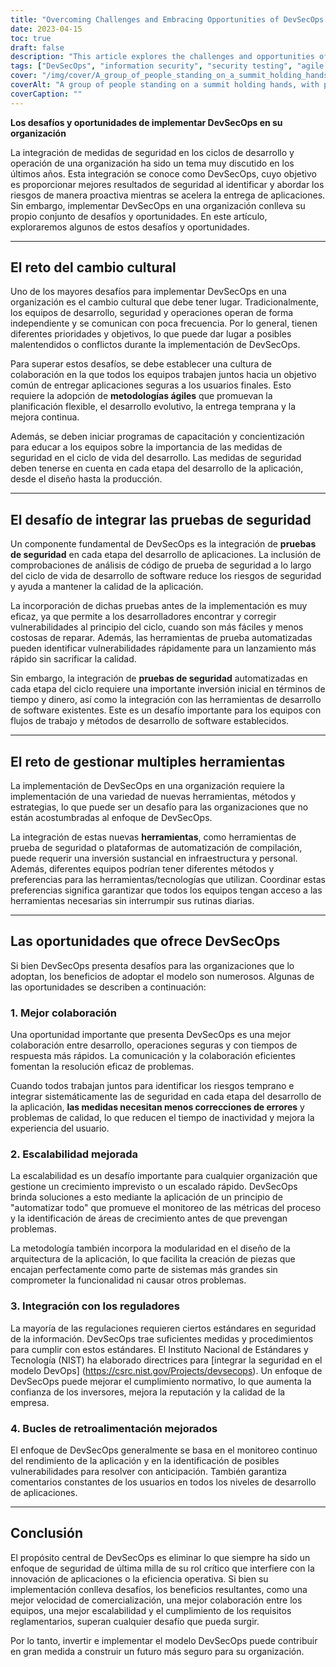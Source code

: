 ```yaml
---
title: "Overcoming Challenges and Embracing Opportunities of DevSecOps Implementation"
date: 2023-04-15
toc: true
draft: false
description: "This article explores the challenges and opportunities of DevSecOps in organizations, including better collaboration, improved scalability, integration with government regulations, and more."
tags: ["DevSecOps", "information security", "security testing", "agile methodologies", "collaboration", "government regulations", "automation", "application development", "scalability", "continuous monitoring", "NIST guidelines", "feedback loops", "modularity", "vulnerabilities", "quality assurance", "cybersecurity", "IT infrastructure", "software development tools", "risk management"]
cover: "/img/cover/A_group_of_people_standing_on_a_summit_holding_hands.png"
coverAlt: "A group of people standing on a summit holding hands, with puzzle pieces fitting together in the foreground."
coverCaption: ""
---
```


 **Los desafíos y oportunidades de implementar DevSecOps en su organización**  La integración de medidas de seguridad en los ciclos de desarrollo y operación de una organización ha sido un tema muy discutido en los últimos años. Esta integración se conoce como DevSecOps, cuyo objetivo es proporcionar mejores resultados de seguridad al identificar y abordar los riesgos de manera proactiva mientras se acelera la entrega de aplicaciones. Sin embargo, implementar DevSecOps en una organización conlleva su propio conjunto de desafíos y oportunidades. En este artículo, exploraremos algunos de estos desafíos y oportunidades.  ______  ## El reto del cambio cultural  Uno de los mayores desafíos para implementar DevSecOps en una organización es el cambio cultural que debe tener lugar. Tradicionalmente, los equipos de desarrollo, seguridad y operaciones operan de forma independiente y se comunican con poca frecuencia. Por lo general, tienen diferentes prioridades y objetivos, lo que puede dar lugar a posibles malentendidos o conflictos durante la implementación de DevSecOps.  Para superar estos desafíos, se debe establecer una cultura de colaboración en la que todos los equipos trabajen juntos hacia un objetivo común de entregar aplicaciones seguras a los usuarios finales. Esto requiere la adopción de **metodologías ágiles** que promuevan la planificación flexible, el desarrollo evolutivo, la entrega temprana y la mejora continua.  Además, se deben iniciar programas de capacitación y concientización para educar a los equipos sobre la importancia de las medidas de seguridad en el ciclo de vida del desarrollo. Las medidas de seguridad deben tenerse en cuenta en cada etapa del desarrollo de la aplicación, desde el diseño hasta la producción.  ______  ## El desafío de integrar las pruebas de seguridad  Un componente fundamental de DevSecOps es la integración de **pruebas de seguridad** en cada etapa del desarrollo de aplicaciones. La inclusión de comprobaciones de análisis de código de prueba de seguridad a lo largo del ciclo de vida de desarrollo de software reduce los riesgos de seguridad y ayuda a mantener la calidad de la aplicación.  La incorporación de dichas pruebas antes de la implementación es muy eficaz, ya que permite a los desarrolladores encontrar y corregir vulnerabilidades al principio del ciclo, cuando son más fáciles y menos costosas de reparar. Además, las herramientas de prueba automatizadas pueden identificar vulnerabilidades rápidamente para un lanzamiento más rápido sin sacrificar la calidad.  Sin embargo, la integración de **pruebas de seguridad** automatizadas en cada etapa del ciclo requiere una importante inversión inicial en términos de tiempo y dinero, así como la integración con las herramientas de desarrollo de software existentes. Este es un desafío importante para los equipos con flujos de trabajo y métodos de desarrollo de software establecidos.  ______  ## El reto de gestionar multiples herramientas  La implementación de DevSecOps en una organización requiere la implementación de una variedad de nuevas herramientas, métodos y estrategias, lo que puede ser un desafío para las organizaciones que no están acostumbradas al enfoque de DevSecOps.  La integración de estas nuevas **herramientas**, como herramientas de prueba de seguridad o plataformas de automatización de compilación, puede requerir una inversión sustancial en infraestructura y personal. Además, diferentes equipos podrían tener diferentes métodos y preferencias para las herramientas/tecnologías que utilizan. Coordinar estas preferencias significa garantizar que todos los equipos tengan acceso a las herramientas necesarias sin interrumpir sus rutinas diarias.  ______  ## Las oportunidades que ofrece DevSecOps  Si bien DevSecOps presenta desafíos para las organizaciones que lo adoptan, los beneficios de adoptar el modelo son numerosos. Algunas de las oportunidades se describen a continuación:  ### 1. Mejor colaboración  Una oportunidad importante que presenta DevSecOps es una mejor colaboración entre desarrollo, operaciones seguras y con tiempos de respuesta más rápidos. La comunicación y la colaboración eficientes fomentan la resolución eficaz de problemas.  Cuando todos trabajan juntos para identificar los riesgos temprano e integrar sistemáticamente las de seguridad en cada etapa del desarrollo de la aplicación, **las medidas necesitan menos correcciones de errores** y problemas de calidad, lo que reducen el tiempo de inactividad y mejora la experiencia del usuario.  ### 2. Escalabilidad mejorada  La escalabilidad es un desafío importante para cualquier organización que gestione un crecimiento imprevisto o un escalado rápido. DevSecOps brinda soluciones a esto mediante la aplicación de un principio de "automatizar todo" que promueve el monitoreo de las métricas del proceso y la identificación de áreas de crecimiento antes de que prevengan problemas.  La metodología también incorpora la modularidad en el diseño de la arquitectura de la aplicación, lo que facilita la creación de piezas que encajan perfectamente como parte de sistemas más grandes sin comprometer la funcionalidad ni causar otros problemas.  ### 3. Integración con los reguladores  La mayoría de las regulaciones requieren ciertos estándares en seguridad de la información. DevSecOps trae suficientes medidas y procedimientos para cumplir con estos estándares. El Instituto Nacional de Estándares y Tecnología (NIST) ha elaborado directrices para [integrar la seguridad en el modelo DevOps] (https://csrc.nist.gov/Projects/devsecops). Un enfoque de DevSecOps puede mejorar el cumplimiento normativo, lo que aumenta la confianza de los inversores, mejora la reputación y la calidad de la empresa.  ### 4. Bucles de retroalimentación mejorados  El enfoque de DevSecOps generalmente se basa en el monitoreo continuo del rendimiento de la aplicación y en la identificación de posibles vulnerabilidades para resolver con anticipación. También garantiza comentarios constantes de los usuarios en todos los niveles de desarrollo de aplicaciones.  ______  ## Conclusión  El propósito central de DevSecOps es eliminar lo que siempre ha sido un enfoque de seguridad de última milla de su rol crítico que interfiere con la innovación de aplicaciones o la eficiencia operativa. Si bien su implementación conlleva desafíos, los beneficios resultantes, como una mejor velocidad de comercialización, una mejor colaboración entre los equipos, una mejor escalabilidad y el cumplimiento de los requisitos reglamentarios, superan cualquier desafío que pueda surgir.  Por lo tanto, invertir e implementar el modelo DevSecOps puede contribuir en gran medida a construir un futuro más seguro para su organización.